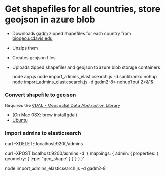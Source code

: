 # Get shapefiles for all countries, store geojson in azure blob

- Downloads [gadm]( http://gadm.org) zipped shapefiles for each country from [biogeo.ucdavis.edu](http://biogeo.ucdavis.edu)
- Unzips them
- Creates geojson files
- Uploads zipped shapefiles and geojson to azure blob storage containers

    node app.js
    node import_admins_elasticsearch.js -d santiblanko
    nohup node  import_admins_elasticsearch.js -d gadm2-8> nohup1.out 2>&1&

### Convert shapefile to geojson
Requires the [GDAL - Geospatial Data Abstraction Library](http://www.gdal.org/)

- (On Mac OSX: brew install gdal)
- [Ubuntu](http://www.sarasafavi.com/installing-gdalogr-on-ubuntu.html)

### Import admins to elasticsearch
curl -XDELETE localhost:9200/admins

curl -XPOST localhost:9200/admins -d '{
  mappings: {
    admin: {
      properties: {
        geometry: {
          type: "geo_shape"
        }
      }
    }
  }
}'

 node  import_admins_elasticsearch.js -d gadm2-8
